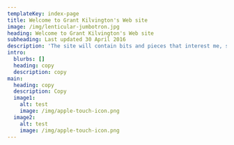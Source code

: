 ```yaml
---
templateKey: index-page
title: Welcome to Grant Kilvington's Web site
image: /img/lenticular-jumbotron.jpg
heading: Welcome to Grant Kilvington's Web site
subheading: Last updated 30 April 2016
description: 'The site will contain bits and pieces that interest me, such as food and recipes, contract bridge, puzzles and humour.'
intro:
  blurbs: []
  heading: copy
  description: copy
main:
  heading: copy
  description: Copy
  image1:
    alt: test
    image: /img/apple-touch-icon.png
  image2:
    alt: test
    image: /img/apple-touch-icon.png
---
```

